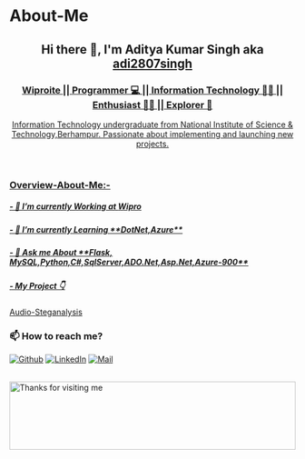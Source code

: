# About-Me
<h2 align="center">Hi there 👋, I'm Aditya Kumar Singh aka <a href="https://github.com/adi2807singh" target="_blank">adi2807singh</h2>
<h3 align="center">Wiproite || Programmer 💻 || Information Technology 👨‍🎓  || Enthusiast 🧑‍💻 || Explorer 🔎</h3>


<p align="center">Information Technology undergraduate from National Institute of Science & Technology,Berhampur. Passionate about implementing and launching new projects.</p>


<br>

### Overview-About-Me:-

<h5>- 💼 I’m currently Working at <strong>Wipro</strong></h5>

<h5>- 🌱 I’m currently Learning **DotNet,Azure**</h5>

<h5>- 💬 Ask me About **Flask, MySQL,Python,C#,SqlServer,ADO.Net,Asp.Net,Azure-900**</h5>
  
<h5>- My Project 👇</h5><a href="https://github.com/adi2807singh/Audio-Steganalysis.git" target="_blank">Audio-Steganalysis</a>


### 📫 How to reach me?

<p><a href="https://github.com/adi2807singh" target="_blank"><img alt="Github" src="https://img.shields.io/badge/GitHub-%2312100E.svg?&style=for-the-badge&logo=Github&logoColor=white" /></a> <a href="https://www.linkedin.com/in/aditya-singh-8857131bb/" target="_blank"><img alt="LinkedIn" src="https://img.shields.io/badge/linkedin-%230077B5.svg?&style=for-the-badge&logo=linkedin&logoColor=white" /></a> <a href="mailto:adi2807singh@gmail.com"><img alt="Mail" src="https://img.shields.io/badge/mail-%2312100E.svg?&style=for-the-badge&logo=Mail&logoColor=white" /></a>
</p>


<br>

<img height="120" alt="Thanks for visiting me" width="100%" src="https://raw.githubusercontent.com/BrunnerLivio/brunnerlivio/master/images/marquee.svg" />
